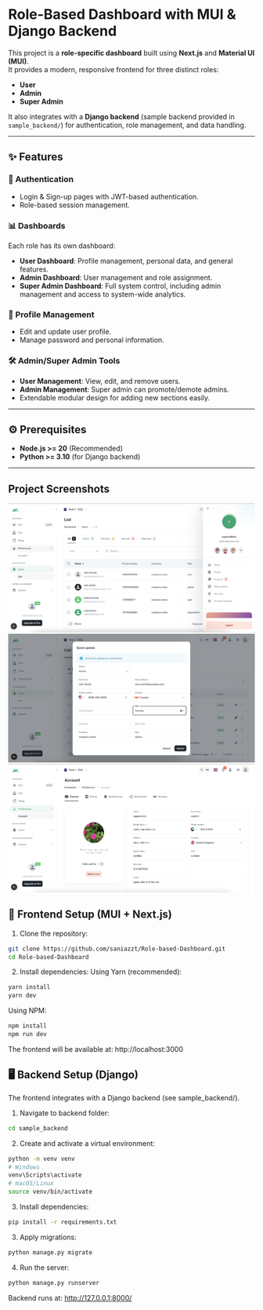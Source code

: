 # Role-Based Dashboard with MUI & Django Backend

This project is a **role-specific dashboard** built using **Next.js** and **Material UI (MUI)**.  
It provides a modern, responsive frontend for three distinct roles:

- **User**
- **Admin**
- **Super Admin**

It also integrates with a **Django backend** (sample backend provided in `sample_backend/`) for authentication, role management, and data handling.

---

## ✨ Features

### 🔐 Authentication
- Login & Sign-up pages with JWT-based authentication.
- Role-based session management.

### 📊 Dashboards
Each role has its own dashboard:
- **User Dashboard**: Profile management, personal data, and general features.
- **Admin Dashboard**: User management and role assignment.
- **Super Admin Dashboard**: Full system control, including admin management and access to system-wide analytics.

### 👤 Profile Management
- Edit and update user profile.
- Manage password and personal information.

### 🛠️ Admin/Super Admin Tools
- **User Management**: View, edit, and remove users.
- **Admin Management**: Super admin can promote/demote admins.
- Extendable modular design for adding new sections easily.

---

## ⚙️ Prerequisites

- **Node.js >= 20** (Recommended)  
- **Python >= 3.10** (for Django backend)  

---

## Project Screenshots
![main dashboard](image.png)
![quick edit](image-1.png)
![edit profile](image-2.png)

## 🚀 Frontend Setup (MUI + Next.js)

1. Clone the repository:

```bash
git clone https://github.com/saniazzt/Role-based-Dashboard.git
cd Role-based-Dashboard
```

2. Install dependencies:
Using Yarn (recommended):
```bash
yarn install
yarn dev
```

Using NPM:
```bash
npm install
npm run dev
```

The frontend will be available at:
http://localhost:3000

## 🖥️ Backend Setup (Django)
The frontend integrates with a Django backend (see sample_backend/).
1. Navigate to backend folder:
```bash
cd sample_backend
```
2. Create and activate a virtual environment:
```bash
python -m venv venv
# Windows
venv\Scripts\activate
# macOS/Linux
source venv/bin/activate
```
3. Install dependencies:
```bash
pip install -r requirements.txt
```

3. Apply migrations:
```bash
python manage.py migrate
```
4. Run the server:
```bash
python manage.py runserver
```
Backend runs at:
http://127.0.0.1:8000/
